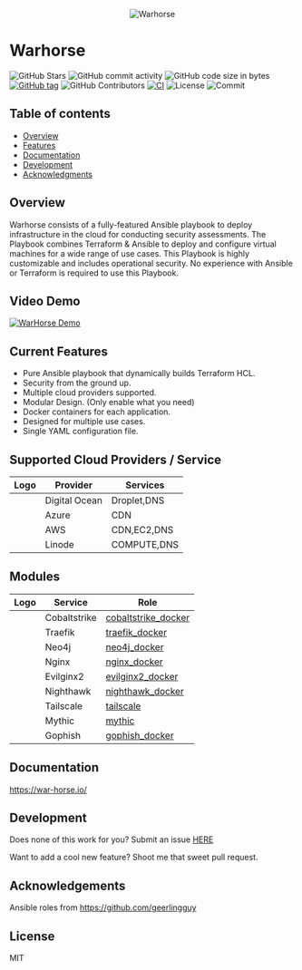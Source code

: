 <div style="text-align: center;">

![Warhorse](/images/logo_full.png "Logo")

</div>

# Warhorse

![GitHub Stars](https://img.shields.io/github/stars/warhorse/warhorse?style=social) ![GitHub commit activity](https://img.shields.io/github/commit-activity/m/warhorse/warhorse)
![GitHub code size in bytes](https://img.shields.io/github/languages/code-size/warhorse/warhorse)
[![GitHub tag](https://img.shields.io/github/tag/warhorse/warhorse.svg)](https://github.com/weareinteractive/ansible-users/releases)
![GitHub Contributors](https://img.shields.io/github/contributors/warhorse/warhorse?style=plastic)
[![CI](https://github.com/warhorse/warhorse/workflows/CI/badge.svg?event=push)](https://github.com/warhorse/warhorse/actions?query=workflow%3ACI)
![License](https://img.shields.io/github/license/warhorse/warhorse)
![Commit](https://img.shields.io/github/last-commit/warhorse/warhorse)

Table of contents
-----------------

* [Overview](#overview)
* [Features](#features)
* [Documentation](#documentation)
* [Development](#development)
* [Acknowledgments](#usage)

## Overview

Warhorse consists of a fully-featured Ansible playbook to deploy infrastructure in the cloud for conducting security assessments. The Playbook combines Terraform & Ansible to deploy and configure virtual machines for a wide range of use cases. This Playbook is highly customizable and includes operational security. No experience with Ansible or Terraform is required to use this Playbook.

## Video Demo

[![WarHorse Demo](https://img.youtube.com/vi/Vd9wW3A2f90/0.jpg)](https://www.youtube.com/watch?v=Vd9wW3A2f90)

## Current Features

* Pure Ansible playbook that dynamically builds Terraform HCL.
* Security from the ground up.
* Multiple cloud providers supported.
* Modular Design. (Only enable what you need)
* Docker containers for each application.
* Designed for multiple use cases.
* Single YAML configuration file.

## Supported Cloud Providers / Service

| Logo | Provider      | Services    |
| ------ | --------------- | ------------- |
|      | Digital Ocean | Droplet,DNS |
|      | Azure         | CDN         |
|      | AWS           | CDN,EC2,DNS |
|      | Linode        | COMPUTE,DNS |

## Modules

| Logo | Service      | Role                                                                                |
| ------ | -------------- | ------------------------------------------------------------------------------------- |
|      | Cobaltstrike | [cobaltstrike_docker](https://github.com/warhorse/ansible-role-cobaltstrike-docker) |
|      | Traefik      | [traefik_docker](https://github.com/warhorse/ansible-role-traefik-docker)           |
|      | Neo4j        | [neo4j_docker](https://github.com/warhorse/ansible-role-nginx-docker)               |
|      | Nginx        | [nginx_docker](https://github.com/warhorse/ansible-role-nginx-docker)               |
|      | Evilginx2    | [evilginx2_docker](https://github.com/warhorse/ansible-role-evilginx2-docker)       |
|      | Nighthawk    | [nighthawk_docker](https://github.com/warhorse/ansible-role-nighthawk-docker)       |
|      | Tailscale    | [tailscale](https://github.com/artis3n/ansible-role-tailscale)                      |
|      | Mythic       | [mythic](https://github.com/t94j0/ansible-role-mythic)                              |
|      | Gophish      | [gophish_docker](https://github.com/warhorse/ansible-role-gophish-docker)           |

## Documentation

https://war-horse.io/

## Development

Does none of this work for you? Submit an issue [HERE](https://github.com/warhorse/warhorse/issues)

Want to add a cool new feature? Shoot me that sweet pull request.

## Acknowledgements

Ansible roles from https://github.com/geerlingguy

## License

MIT

